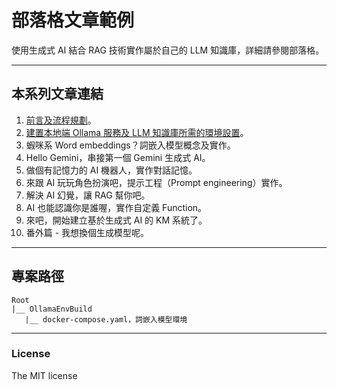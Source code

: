 # 部落格文章範例 
使用生成式 AI 結合 RAG 技術實作屬於自己的 LLM 知識庫，詳細請參閱部落格。


---
## 本系列文章連結
1. [前言及流程規劃](https://lawrencetech.blogspot.com/2025/03/ai-rag-llm.html)。
2. [建置本地端 Ollama 服務及 LLM 知識庫所需的環境設置](https://lawrencetech.blogspot.com/2025/04/ollama-llm.html)。
3. 蝦咪系 Word embeddings？詞嵌入模型概念及實作。
4. Hello Gemini，串接第一個 Gemini 生成式 AI。
5. 做個有記憶力的 AI 機器人，實作對話記憶。
6. 來跟 AI 玩玩角色扮演吧，提示工程（Prompt engineering）實作。
7. 解決 AI 幻覺，讓 RAG 幫你吧。
8. AI 也能認識你是誰喔，實作自定義 Function。
9. 來吧，開始建立基於生成式 AI 的 KM 系統了。
10. 番外篇 - 我想換個生成模型呢。


---
## 專案路徑 
```
Root
|__ OllamaEnvBuild
   |__ docker-compose.yaml，詞嵌入模型環境
```

---
### License
The MIT license
